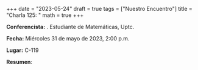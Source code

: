 +++
date  = "2023-05-24"
draft = true
tags  = ["Nuestro Encuentro"]
title = "Charla 125: "
math  = true
+++

**Conferencista:** . Estudiante de Matemáticas, Uptc.

**Fecha:** Miércoles 31 de mayo de 2023, 2:00 p.m.

**Lugar:** C-119

**Resumen**: 
